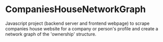 # CompaniesHouseNetworkGraph
Javascript project (backend server and frontend webpage) to scrape companies house website for a company or person's profile and create a network graph of the 'ownership' structure.
